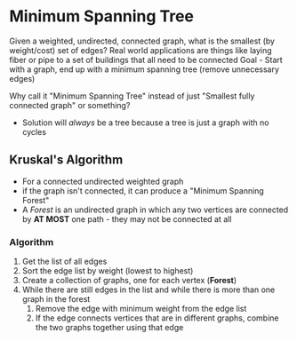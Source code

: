 # Minimum Spanning Tree
Given a weighted, undirected, connected graph, what is the smallest (by weight/cost) set of edges?
Real world applications are things like laying fiber or pipe to a set of buildings that all need to be connected
Goal - Start with a graph, end up with a minimum spanning tree (remove unnecessary edges)

Why call it "Minimum Spanning Tree" instead of just "Smallest fully connected graph" or something?
- Solution will *always* be a tree because a tree is just a graph with no cycles

## Kruskal's Algorithm
- For a connected undirected weighted graph
- if the graph isn't connected, it can produce a "Minimum Spanning Forest"
- A *Forest* is an undirected graph in which any two vertices are connected by **AT MOST** one path - they may not be connected at all

### Algorithm
1. Get the list of all edges
2. Sort the edge list by weight (lowest to highest)
3. Create a collection of graphs, one for each vertex (**Forest**)
4. While there are still edges in the list and while there is more than one graph in the forest
	1. Remove the edge with minimum weight from the edge list
	2. If the edge connects vertices that are in different graphs, combine the two graphs together using that edge
